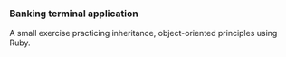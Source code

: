 ### Banking terminal application

A small exercise practicing inheritance, object-oriented principles using Ruby. 

